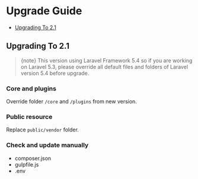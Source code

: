 # Upgrade Guide

- [Upgrading To 2.1](#upgrade-2.1)

<a name="upgrade-2.1"></a>
## Upgrading To 2.1

> {note} This version using Laravel Framework 5.4 so if you are working on Laravel 5.3, please override all default files and folders of Laravel version 5.4 before upgrade.

### Core and plugins
Override folder `/core` and `/plugins` from new version.

### Public resource
Replace `public/vendor` folder.

### Check and update manually
- composer.json
- gulpfile.js
- .env
